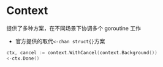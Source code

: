 <!-- version 1.7 -->

# Context

提供了多种方案，在不同场景下协调多个 goroutine 工作

- 官方提供的取代`<-chan struct{}`方案

```go
ctx, cancel := context.WithCancel(context.Background())
<-ctx.Done()
```
